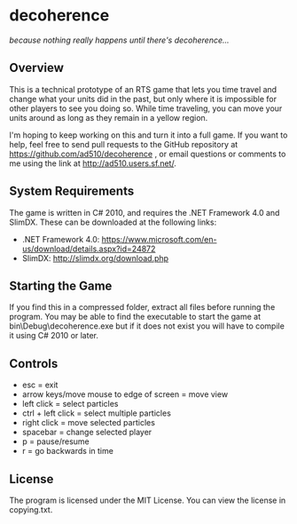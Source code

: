 decoherence
===========
*because nothing really happens until there's decoherence...*

Overview
--------
This is a technical prototype of an RTS game that lets you time travel and change what your units did in the past, but only where it is impossible for other players to see you doing so. While time traveling, you can move your units around as long as they remain in a yellow region.

I'm hoping to keep working on this and turn it into a full game. If you want to help, feel free to send pull requests to the GitHub repository at https://github.com/ad510/decoherence , or email questions or comments to me using the link at http://ad510.users.sf.net/.

System Requirements
-------------------
The game is written in C# 2010, and requires the .NET Framework 4.0 and SlimDX. These can be downloaded at the following links:

- .NET Framework 4.0: https://www.microsoft.com/en-us/download/details.aspx?id=24872
- SlimDX: http://slimdx.org/download.php

Starting the Game
-----------------
If you find this in a compressed folder, extract all files before running the program. You may be able to find the executable to start the game at bin\Debug\decoherence.exe but if it does not exist you will have to compile it using C# 2010 or later.

Controls
--------
- esc = exit
- arrow keys/move mouse to edge of screen = move view
- left click = select particles
- ctrl + left click = select multiple particles
- right click = move selected particles
- spacebar = change selected player
- p = pause/resume
- r = go backwards in time

License
-------
The program is licensed under the MIT License. You can view the license in copying.txt.